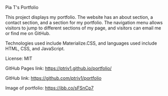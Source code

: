 Pia T's Portfolio

This project displays my portfolio.  The website has an about section, a contact section, and a section for my portfolio.  The navigation menu allows visitors to jump to different sections of my page, and visitors can email me or find me on GitHub.

Technologies used include Materialize.CSS, and languages used include HTML, CSS, and JavaScript.

License: MIT

GitHub Pages link: https://ptriv1.github.io/portfolio/

GitHub link: https://github.com/ptriv1/portfolio

Image of portfolio: https://ibb.co/sFSnCp7

